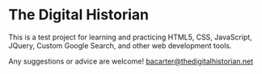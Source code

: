 The Digital Historian
=====================
This is a test project for learning and practicing HTML5, CSS, JavaScript, JQuery, Custom Google Search, and other
web development tools.

Any suggestions or advice are welcome!
bacarter@thedigitalhistorian.net
